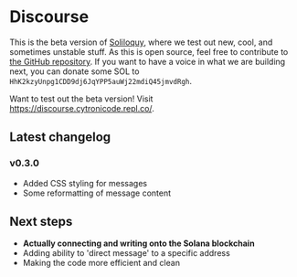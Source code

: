 # Discourse
This is the beta version of [Soliloquy](https://soliloquy.cytronicode.repl.co/), where we test out new, cool, and sometimes unstable stuff. As this is open source, feel free to contribute to [the GitHub repository](https://github.com/Cytronicode/soliloquy/tree/dev). If you want to have a voice in what we are building next, you can donate some SOL to `HhK2kzyUnpg1CDD9dj6JqYPP5auWj22mdiQ45jmvdRgh`.

Want to test out the beta version! Visit https://discourse.cytronicode.repl.co/.

## Latest changelog
### v0.3.0
- Added CSS styling for messages
- Some reformatting of message content

## Next steps
- **Actually connecting and writing onto the Solana blockchain**
- Adding ability to 'direct message' to a specific address
- Making the code more efficient and clean
